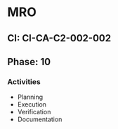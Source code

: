 # MRO

## CI: CI-CA-C2-002-002
## Phase: 10

### Activities
- Planning
- Execution
- Verification
- Documentation
